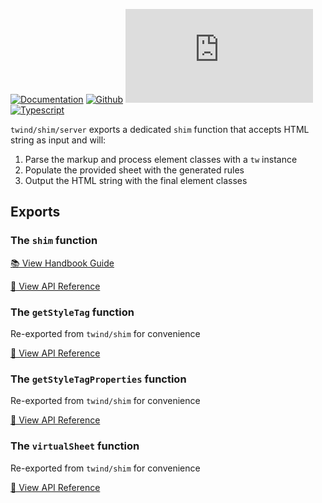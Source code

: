 [![Documentation](https://flat.badgen.net/badge/icon/Documentation?icon=awesome&label)](https://twind.dev/docs/modules/twind_shim_server.html)
[![Github](https://flat.badgen.net/badge/icon/tw-in-js%2Ftwind%2Fsrc%2Fshim%2Fserver?icon=github&label)](https://github.com/tw-in-js/twind/tree/main/src/shim/server)
[![Module Size](https://flat.badgen.net/badgesize/brotli/https:/unpkg.com/twind/shim/server/server.js?icon=jsdelivr&label&color=blue&cache=10800)](https://unpkg.com/twind/shim/server/server.js 'brotli module size')
[![Typescript](https://flat.badgen.net/badge/icon/included?icon=typescript&label)](https://unpkg.com/browse/twind/shim/server/server.d.ts)

`twind/shim/server` exports a dedicated `shim` function that accepts HTML string as input and will:

1. Parse the markup and process element classes with a `tw` instance
2. Populate the provided sheet with the generated rules
3. Output the HTML string with the final element classes

## Exports

### The `shim` function

[📚 View Handbook Guide](/handbook/the-shim#server)

[📓 View API Reference](#shim)

### The `getStyleTag` function

Re-exported from `twind/shim` for convenience

[📓 View API Reference](#getstyletag)

### The `getStyleTagProperties` function

Re-exported from `twind/shim` for convenience

[📓 View API Reference](#getstyletagproperties)

### The `virtualSheet` function

Re-exported from `twind/shim` for convenience

[📓 View API Reference](#virtualsheet)
